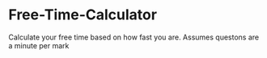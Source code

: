 # Free-Time-Calculator
Calculate your free time based on how fast you are. Assumes questons are a minute per mark 
